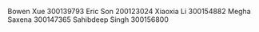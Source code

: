 Bowen Xue 300139793
Eric Son 200123024
Xiaoxia Li 300154882
Megha Saxena 300147365
Sahibdeep Singh 300156800